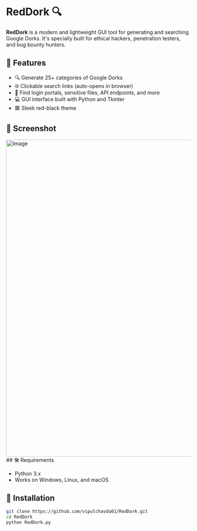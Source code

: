 # RedDork 🔍

**RedDork** is a modern and lightweight GUI tool for generating and searching Google Dorks. It's specially built for ethical hackers, penetration testers, and bug bounty hunters.

## 🎯 Features

- 🔍 Generate 25+ categories of Google Dorks
- 🌐 Clickable search links (auto-opens in browser)
- 🧪 Find login portals, sensitive files, API endpoints, and more
- 💻 GUI interface built with Python and Tkinter
- 🟥 Sleek red-black theme

## 📸 Screenshot
<img width="1102" height="865" alt="Image" src="https://github.com/user-attachments/assets/20c10900-9860-42a9-b683-f7efcae5d890" />
## 🛠️ Requirements

- Python 3.x
- Works on Windows, Linux, and macOS

## 🚀 Installation

```bash
git clone https://github.com/vipulchavda01/RedDork.git
cd RedDork
python RedDork.py
